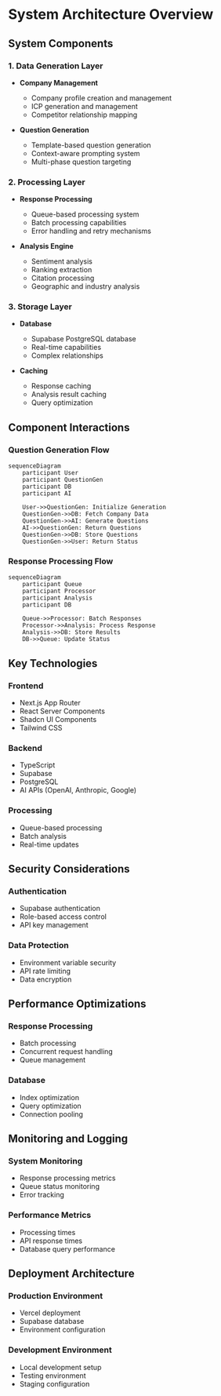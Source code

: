 # System Architecture Overview

## System Components

### 1. Data Generation Layer
- **Company Management**
  - Company profile creation and management
  - ICP generation and management
  - Competitor relationship mapping

- **Question Generation**
  - Template-based question generation
  - Context-aware prompting system
  - Multi-phase question targeting

### 2. Processing Layer
- **Response Processing**
  - Queue-based processing system
  - Batch processing capabilities
  - Error handling and retry mechanisms

- **Analysis Engine**
  - Sentiment analysis
  - Ranking extraction
  - Citation processing
  - Geographic and industry analysis

### 3. Storage Layer
- **Database**
  - Supabase PostgreSQL database
  - Real-time capabilities
  - Complex relationships

- **Caching**
  - Response caching
  - Analysis result caching
  - Query optimization

## Component Interactions

### Question Generation Flow
```mermaid
sequenceDiagram
    participant User
    participant QuestionGen
    participant DB
    participant AI
    
    User->>QuestionGen: Initialize Generation
    QuestionGen->>DB: Fetch Company Data
    QuestionGen->>AI: Generate Questions
    AI->>QuestionGen: Return Questions
    QuestionGen->>DB: Store Questions
    QuestionGen->>User: Return Status
```

### Response Processing Flow
```mermaid
sequenceDiagram
    participant Queue
    participant Processor
    participant Analysis
    participant DB
    
    Queue->>Processor: Batch Responses
    Processor->>Analysis: Process Response
    Analysis->>DB: Store Results
    DB->>Queue: Update Status
```

## Key Technologies

### Frontend
- Next.js App Router
- React Server Components
- Shadcn UI Components
- Tailwind CSS

### Backend
- TypeScript
- Supabase
- PostgreSQL
- AI APIs (OpenAI, Anthropic, Google)

### Processing
- Queue-based processing
- Batch analysis
- Real-time updates

## Security Considerations

### Authentication
- Supabase authentication
- Role-based access control
- API key management

### Data Protection
- Environment variable security
- API rate limiting
- Data encryption

## Performance Optimizations

### Response Processing
- Batch processing
- Concurrent request handling
- Queue management

### Database
- Index optimization
- Query optimization
- Connection pooling

## Monitoring and Logging

### System Monitoring
- Response processing metrics
- Queue status monitoring
- Error tracking

### Performance Metrics
- Processing times
- API response times
- Database query performance

## Deployment Architecture

### Production Environment
- Vercel deployment
- Supabase database
- Environment configuration

### Development Environment
- Local development setup
- Testing environment
- Staging configuration 